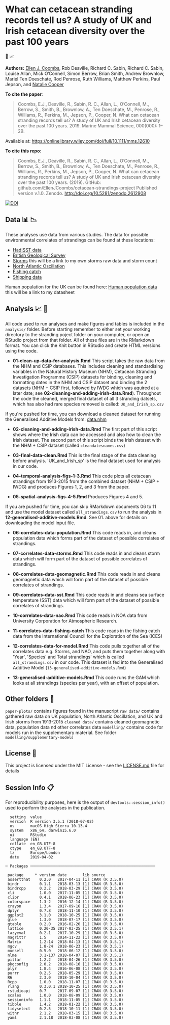 # What can cetacean stranding records tell us? A study of UK and Irish cetacean diversity over the past 100 years

:whale2: :chart_with_upwards_trend:



__Authors:__
[Ellen J. Coombs](mailto:ellen.coombs.14@ucl.ac.uk), Rob Deaville, Richard C. Sabin, Richard C. Sabin, Louise Allan, Mick O’Connell, Simon Berrow, Brian Smith, Andrew Brownlow, Mariel Ten Doeschate, Rod Penrose, Ruth Williams, Matthew Perkins, Paul Jepson, and [Natalie Cooper](https://github.com/nhcooper123)


__To cite the paper__: 
> Coombs, E.J., Deaville, R., Sabin, R. C., Allan, L., O’Connell, M., Berrow, S., Smith, B., Brownlow, A., Ten Doeschate, M., Penrose, R., Williams, R., Perkins, M., Jepson, P., Cooper, N. What can cetacean stranding records tell us? A study of UK and Irish cetacean diversity over the past 100 years. 2019. Marine Mammal Science, 000(000): 1–29. 


Available at: https://onlinelibrary.wiley.com/doi/full/10.1111/mms.12610


__To cite this repo__: 
> Coombs, E.J., Deaville, R., Sabin, R. C., Allan, L., O’Connell, M., Berrow, S., Smith, B., Brownlow, A., Ten Doeschate, M., Penrose, R., Williams, R., Perkins, M., Jepson, P., Cooper, N. What can cetacean stranding records tell us? A study of UK and Irish cetacean diversity over the past 100 years. (2019). GitHub: github.com/EllenJCoombs/cetacean-strandings-project Published version v.1.0. Zenodo. http://doi.org/10.5281/zenodo.2612908

[![DOI](https://zenodo.org/badge/DOI/10.5281/zenodo.2612908.svg)](https://doi.org/10.5281/zenodo.2612908)


## Data :bar_chart: :chart_with_downwards_trend: 

These analyses use data from various studies. The data for possible environmental correlates of strandings can be found at these locations: 

- [HadISST data](https://www.metoffice.gov.uk/hadobs/hadisst/data/download.html)
- [British Geological Survey](http://www.geomag.bgs.ac.uk/data_service/data/magnetic_indices/k_indices.html)
- [Storms](../blob/master/LICENSE) this will be a link to my own storms raw data and storm count
- [North Atlantic Oscillation](https://climatedataguide.ucar.edu/sites/default/files/nao_station_annual.txt)
- [Fishing catch](https://www.ices.dk/marine-data/dataset-collections/Pages/Fish-catch-and-stock-assessment.aspx) 
- [Shipping data](https://www.gov.uk/government/collections/maritime-and-shipping-statistics)

Human population for the UK can be found here: 
[Human population data](../blob/master/LICENSE) this will be a link to my datasheet 


## Analysis :chart_with_upwards_trend: :whale2:
All code used to run analyses and make figures and tables is included in the `analysis/` folder. Before starting remember to either set your working directory to the stranding poject folder on your computer, or open an RStudio project from that folder. All of these files are in the RMarkdown format. You can click the Knit button in RStudio and create HTML versions using the code. 

* **01-clean-up-data-for-analysis.Rmd** This script takes the raw data from the NHM and CSIP databases. This includes cleaning and standardising variables in the Natural History Museum (NHM), Cetacean Stranding Investigation Programme (CSIP) datasets for binding, cleaning and formatting dates in the NHM and CSIP dataset and binding the 2 datasets (NHM + CSIP first, followed by IWDG which was aquired at a later date; see **02-cleaning-and-adding-irish-data.Rmd**). Throughout the code  the cleaned, merged final dataset of all 3 stranding datsets, which has also had rare species removed is called: `UK_and_Irish_sp.csv`

If you're pushed for time, you can download a cleaned dataset for running the Generalised Additive Models from: [data.nhm](https://data.nhm.ac.uk/dataset/what-can-cetacean-stranding-records-tell-us)

* **02-cleaning-and-adding-irish-data.Rmd** The first part of this script shows where the Irish data can be accessed and also how to clean the Irish dataset. The second part of this script binds the Irish dataset with the NHM + CSIP dataset (called `cleandatesnames.csv`)

* **03-final-data-clean.Rmd** This is the final stage of the data cleaning before analysis.
'UK_and_Irish_sp' is the final dataset used for analysis in our code. 

* **04-temporal-analysis-figs-1-3.Rmd** This code plots all cetacean strandings from 1913-2015 from the combined dataset (NHM + CSIP + IWDG) and produces Figures 1, 2, and 3 from the paper. 

* **05-spatial-analysis-figs-4-5.Rmd** Produces Figures 4 and 5. 

If you are pushed for time, you can skip RMarkdown documents 06 to 11 and use the model dataset called `all_strandings.csv` to run the analysis in **12-generalised-additive-models.Rmd**. See 01. above for details on downloading the model input file. 

* **06-correlates-data-population.Rmd** This code reads in, and cleans population data which forms part of the dataset of possible correlates of strandings.

* **07-correlates-data-storms.Rmd** This code reads in and cleans storm data which will form part of the dataset of possible correlates of strandings. 

* **08-correlates-data-geomagnetic.Rmd** This code reads in and cleans geomagnetic data which will form part of the dataset of possible correlates of strandings. 

* **09-correlates-data-sst.Rmd** This code reads in and cleans sea surface temperature (SST) data which will form part of the dataset of possible correlates of strandings. 

* **10-correlates-data-nao.Rmd** This code reads in NOA data from University Corporation for Atmospheric Research.

* **11-correlates-data-fishing-catch** This code reads in the fishing catch data from the International Council for the Exploration of the Sea (ICES)

* **12-correlates-data-for-model.Rmd** This code pulls together all of the correlates data e.g. Storms, and NAO, and puts them together along with 'Year', 'Species' and Total strandings' which is called `all_strandings.csv` in our code. This dataset is fed into the Generalised Additive Model (`13-generalised-additive-models.Rmd`)

* **13-generalised-additive-models.Rmd** This code runs the GAM which looks at all strandings (species per year), with an offset of population.

## Other folders :file_folder:
`paper-plots/` contains figures found in the manuscript 
`raw data/` contains gathered raw data on UK population, North Atlantic Oscillation, and UK and Irish storms from 1913-2015
`cleaned data/` contains cleaned geomagnetic data, population data nd other correlates data
`modelling/` contains code for models run in the supplementary material. See folder `modelling/supplementary-models`

## License :page_with_curl:
This project is licensed under the MIT License - see the [LICENSE.md](https://github.com/EllenJCoombs/cetacean-strandings-project/blob/master/LICENSE) file for details

## Session Info :clipboard:
For reproducibility purposes, here is the output of `devtools::session_info()` used to perform the analyses in the publication. 

```{r}
  setting  value                       
  version  R version 3.5.1 (2018-07-02)
  os       macOS High Sierra 10.13.4   
  system   x86_64, darwin15.6.0        
  ui       RStudio                     
  language (EN)                        
  collate  en_GB.UTF-8                 
  ctype    en_GB.UTF-8                 
  tz       Europe/London               
  date     2019-04-02                  

─ Packages ───────────────────────────────────────────────────────
 
 package     * version date       lib source        
 assertthat    0.2.0   2017-04-11 [1] CRAN (R 3.5.0)
 bindr         0.1.1   2018-03-13 [1] CRAN (R 3.5.0)
 bindrcpp      0.2.2   2018-03-29 [1] CRAN (R 3.5.0)
 cli           1.0.0   2017-11-05 [1] CRAN (R 3.5.0)
 clipr         0.4.1   2018-06-23 [1] CRAN (R 3.5.0)
 colorspace    1.3-2   2016-12-14 [1] CRAN (R 3.5.0)
 crayon        1.3.4   2017-09-16 [1] CRAN (R 3.5.0)
 dplyr         0.7.8   2018-11-10 [1] CRAN (R 3.5.0)
 ggplot2       3.1.0   2018-10-25 [1] CRAN (R 3.5.0)
 glue          1.3.0   2018-07-17 [1] CRAN (R 3.5.0)
 gtable        0.2.0   2016-02-26 [1] CRAN (R 3.5.0)
 lattice       0.20-35 2017-03-25 [1] CRAN (R 3.5.1)
 lazyeval      0.2.1   2017-10-29 [1] CRAN (R 3.5.0)
 magrittr      1.5     2014-11-22 [1] CRAN (R 3.5.0)
 Matrix        1.2-14  2018-04-13 [1] CRAN (R 3.5.1)
 mgcv          1.8-24  2018-06-23 [1] CRAN (R 3.5.1)
 munsell       0.5.0   2018-06-12 [1] CRAN (R 3.5.0)
 nlme          3.1-137 2018-04-07 [1] CRAN (R 3.5.1)
 pillar        1.2.2   2018-04-26 [1] CRAN (R 3.5.0)
 pkgconfig     2.0.2   2018-08-16 [1] CRAN (R 3.5.0)
 plyr          1.8.4   2016-06-08 [1] CRAN (R 3.5.0)
 purrr         0.2.5   2018-05-29 [1] CRAN (R 3.5.0)
 R6            2.3.0   2018-10-04 [1] CRAN (R 3.5.0)
 Rcpp          1.0.0   2018-11-07 [1] CRAN (R 3.5.0)
 rlang         0.3.0.1 2018-10-25 [1] CRAN (R 3.5.0)
 rstudioapi    0.7     2017-09-07 [1] CRAN (R 3.5.0)
 scales        1.0.0   2018-08-09 [1] CRAN (R 3.5.0)
 sessioninfo   1.1.1   2018-11-05 [1] CRAN (R 3.5.0)
 tibble        1.4.2   2018-01-22 [1] CRAN (R 3.5.0)
 tidyselect    0.2.5   2018-10-11 [1] CRAN (R 3.5.0)
 withr         2.1.2   2018-03-15 [1] CRAN (R 3.5.0)
 yaml          2.1.18  2018-03-08 [1] CRAN (R 3.5.0)

```

